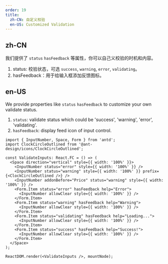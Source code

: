 ```yaml
---
order: 19
title:
  zh-CN: 自定义校验
  en-US: Customized Validation
---
```


## zh-CN

我们提供了 `status` `hasFeedback` 等属性，你可以自己义校验的时机和内容。

1. status: 校验状态，可选 `success`, `warning`, `error`, `validating`。
2. hasFeedback：用于给输入框添加反馈图标。

## en-US

We provide properties like `status` `hasFeedback` to customize your own validate status.

1. `status`: validate status which could be 'success', 'warning', 'error', 'validating'.
2. `hasFeedback`: display feed icon of input control.

```tsx
import { InputNumber, Space, Form } from 'antd';
import ClockCircleOutlined from '@ant-design/icons/ClockCircleOutlined';

const ValidateInputs: React.FC = () => (
  <Space direction="vertical" style={{ width: '100%' }}>
    <InputNumber status="error" style={{ width: '100%' }} />
    <InputNumber status="warning" style={{ width: '100%' }} prefix={<ClockCircleOutlined />} />
    <InputNumber addonBefore="Price" status="warning" style={{ width: '100%' }} />
    <Form.Item status="error" hasFeedback help="Error">
      <InputNumber allowClear style={{ width: '100%' }} />
    </Form.Item>
    <Form.Item status="warning" hasFeedback help="Warning">
      <InputNumber allowClear style={{ width: '100%' }} />
    </Form.Item>
    <Form.Item status="validating" hasFeedback help="Loading...">
      <InputNumber allowClear style={{ width: '100%' }} />
    </Form.Item>
    <Form.Item status="success" hasFeedback help="Success!">
      <InputNumber allowClear style={{ width: '100%' }} />
    </Form.Item>
  </Space>
);

ReactDOM.render(<ValidateInputs />, mountNode);
```
